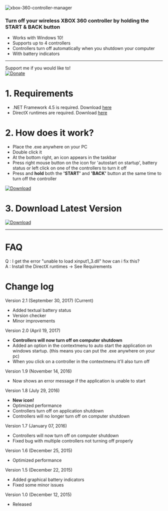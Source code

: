 ![xbox-360-controller-manager](https://monosnap.com/file/EOwdGwIPkctKRdKH0naCTe8VxTht2a.png)
### Turn off your wireless XBOX 360 controller by holding the **START** & **BACK** button
  - Works with Windows 10!
  - Supports up to 4 controllers
  - Controllers turn off automatically when you shutdown your computer
  - With battery indicators
  
  -------------------------------
Support me if you would like to!  
[![Donate](https://img.shields.io/badge/Donate-PayPal-green.svg)](https://www.paypal.com/cgi-bin/webscr?cmd=_s-xclick&hosted_button_id=6MLLT5T7XDNWQ)

 # 1. Requirements
- .NET Framework 4.5 is required. Download [here](https://www.microsoft.com/en-us/download/details.aspx?id=30653)
- DirectX runtimes are required. Download [here](http://www.microsoft.com/en-us/download/confirmation.aspx?id=8109)

 # 2. How does it work?
 - Place the .exe anywhere on your PC
 - Double click it
 - At the bottom right, an icon appears in the taskbar
 - Press right mouse button on the icon for 'autostart on startup', battery status or left click on one of the controllers to turn it off
 - Press and **hold** both the **'START'** and **'BACK'** button at the same time to turn off the controller
 
[![Download](https://monosnap.com/file/HwmFuC683T48sg55NsMgATTWg3eZxx.png)](https://www.youtube.com/watch?v=63WBfvhFpMA)  

 # 3. Download Latest Version
[![Download](https://monosnap.com/file/pWogo4kEK2rjt7Qxzcdhs1CzBIysTq.png)](https://firebasestorage.googleapis.com/v0/b/xbox360-controller-manager.appspot.com/o/2.1.0.0%2FXBOX360_Controller.zip?alt=media&token=de3eb510-e136-4906-a0ae-f4210ab6e373)         

---------------------------------------------------------------------------------------------

# FAQ
Q : I get the error "unable to load xinput1_3.dll" how can i fix this?    
A : Install the DirectX runtimes -> See Requirements

# Change log

Version 2.1 (September 30, 2017) (Current)
- Added textual battery status
- Version checker
- Minor improvements

Version 2.0 (April 19, 2017)
- **Controllers will now turn off on computer shutdown**
- Added an option in the contextmenu to auto start the application on windows startup. (this means you can put the .exe anywhere on your pc)
- When you click on a controller in the contextmenu it'll also turn off  


Version 1.9 (November 14, 2016)
- Now shows an error message if the application is unable to start  


Version 1.8 (July 29, 2016)
- **New icon!**  
- Optimized performance  
- Controllers turn off on application shutdown  
- Controllers will no longer turn off on computer shutdown  


Version 1.7 (January 07, 2016)  
- Controllers will now turn off on computer shutdown  
- Fixed bug with multiple controllers not turning off properly  


Version 1.6 (December 25, 2015)  
- Optimized performance  


Version 1.5 (December 22, 2015)  
- Added graphical battery indicators  
- Fixed some minor issues  


Version 1.0 (December 12, 2015)  
- Released 
